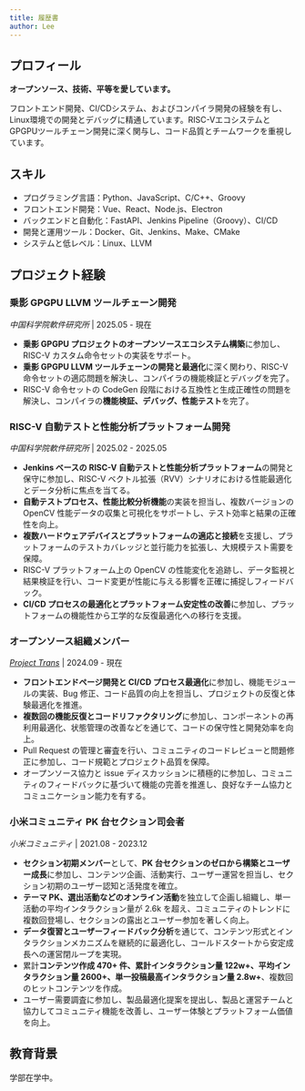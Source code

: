 ```yaml
---
title: 履歴書
author: Lee
---
```


## プロフィール

**オープンソース、技術、平等を愛しています。**

フロントエンド開発、CI/CDシステム、およびコンパイラ開発の経験を有し、Linux環境での開発とデバッグに精通しています。RISC-VエコシステムとGPGPUツールチェーン開発に深く関与し、コード品質とチームワークを重視しています。

## スキル

- プログラミング言語：Python、JavaScript、C/C++、Groovy
- フロントエンド開発：Vue、React、Node.js、Electron
- バックエンドと自動化：FastAPI、Jenkins Pipeline（Groovy）、CI/CD
- 開発と運用ツール：Docker、Git、Jenkins、Make、CMake
- システムと低レベル：Linux、LLVM

## プロジェクト経験

### 乗影 GPGPU LLVM ツールチェーン開発

_中国科学院軟件研究所_ | 2025.05 - 現在

- **乗影 GPGPU プロジェクトのオープンソースエコシステム構築**に参加し、RISC-V カスタム命令セットの実装をサポート。
- **乗影 GPGPU LLVM ツールチェーンの開発と最適化**に深く関わり、RISC-V 命令セットの適応問題を解決し、コンパイラの機能検証とデバッグを完了。
- RISC-V 命令セットの CodeGen 段階における互換性と生成正確性の問題を解決し、コンパイラの**機能検証、デバッグ、性能テスト**を完了。

### RISC-V 自動テストと性能分析プラットフォーム開発

_中国科学院軟件研究所_ | 2025.02 - 2025.05

- **Jenkins ベースの RISC-V 自動テストと性能分析プラットフォーム**の開発と保守に参加し、RISC-V ベクトル拡張（RVV）シナリオにおける性能最適化とデータ分析に焦点を当てる。
- **自動テストプロセス、性能比較分析機能**の実装を担当し、複数バージョンの OpenCV 性能データの収集と可視化をサポートし、テスト効率と結果の正確性を向上。
- **複数ハードウェアデバイスとプラットフォームの適応と接続**を支援し、プラットフォームのテストカバレッジと並行能力を拡張し、大規模テスト需要を保障。
- RISC-V プラットフォーム上の OpenCV の性能変化を追跡し、データ監視と結果検証を行い、コード変更が性能に与える影響を正確に捕捉しフィードバック。
- **CI/CD プロセスの最適化とプラットフォーム安定性の改善**に参加し、プラットフォームの機能性から工学的な反復最適化への移行を支援。

### オープンソース組織メンバー

_[Project Trans](https://github.com/project-trans)_ | 2024.09 - 現在

- **フロントエンドページ開発と CI/CD プロセス最適化**に参加し、機能モジュールの実装、Bug 修正、コード品質の向上を担当し、プロジェクトの反復と体験最適化を推進。
- **複数回の機能反復とコードリファクタリング**に参加し、コンポーネントの再利用最適化、状態管理の改善などを通じて、コードの保守性と開発効率を向上。
- Pull Request の管理と審査を行い、コミュニティのコードレビューと問題修正に参加し、コード規範とプロジェクト品質を保障。
- オープンソース協力と issue ディスカッションに積極的に参加し、コミュニティのフィードバックに基づいて機能の完善を推進し、良好なチーム協力とコミュニケーション能力を有する。

### 小米コミュニティ PK 台セクション司会者

_小米コミュニティ_ | 2021.08 - 2023.12

- **セクション初期メンバー**として、**PK 台セクションのゼロから構築とユーザー成長**に参加し、コンテンツ企画、活動実行、ユーザー運営を担当し、セクション初期のユーザー認知と活発度を確立。
- **テーマ PK、選出活動などのオンライン活動**を独立して企画し組織し、単一活動の平均インタラクション量が 2.6k を超え、コミュニティのトレンドに複数回登場し、セクションの露出とユーザー参加を著しく向上。
- **データ復習とユーザーフィードバック分析**を通じて、コンテンツ形式とインタラクションメカニズムを継続的に最適化し、コールドスタートから安定成長への運営閉ループを実現。
- 累計**コンテンツ作成 470+ 件、累計インタラクション量 122w+、平均インタラクション量 2600+、単一投稿最高インタラクション量 2.8w+**、複数回のヒットコンテンツを作成。
- ユーザー需要調査に参加し、製品最適化提案を提出し、製品と運営チームと協力してコミュニティ機能を改善し、ユーザー体験とプラットフォーム価値を向上。

## 教育背景

学部在学中。
